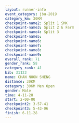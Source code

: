 ```yaml
---
layout: runner-info 
event_category: jbu-2019 
category_km: 30KM 
checkpoint-name2: Split 1 SMK 
checkpoint-name3: Split 2 E Farm 
checkpoint-name4: Split 3 
checkpoint-name5: 
checkpoint-name6: 
checkpoint-name7: 
checkpoint-name8: 
checkpoint-name9: 
overall_rank: 71
gender_rank: 58
category_rank: 41
bib: 31123
name: CHAN NOON SHENG
distance: 30KM
category: 30KM Men Open
gender: Male
time: 4-11-28
start: 2-00-00
checkpoint2: 3-57-41
checkpoint3: 5-43-06
finish: 6-11-28
---
```

